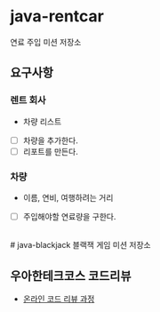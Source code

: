 # java-rentcar
연료 주입 미션 저장소  
  
## 요구사항
### 렌트 회사
- 차량 리스트
- [ ] 차량을 추가한다.  
- [ ] 리포트를 만든다.  

### 차량
- 이름, 연비, 여행하려는 거리
- [ ] 주입해야할 연료량을 구한다.

<br/>
# java-blackjack
블랙잭 게임 미션 저장소

## 우아한테크코스 코드리뷰
* [온라인 코드 리뷰 과정](https://github.com/woowacourse/woowacourse-docs/blob/master/maincourse/README.md)